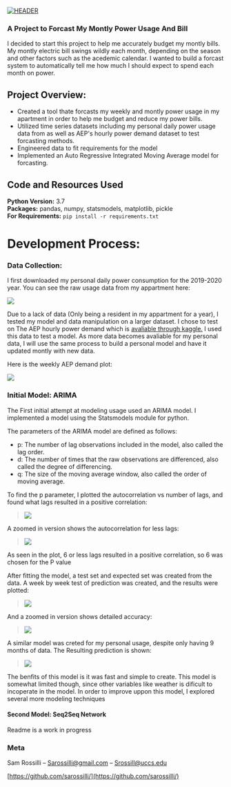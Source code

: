 [<img src="https://raw.githubusercontent.com/Sarossilli/Power-Usage-Prediction/master/img/readme_img/header.gif" alt="HEADER">]() 
### A Project to Forcast My Montly Power Usage And Bill

I decided to start this project to help me accurately budget my montly bills. My montly electric bill swings wildly each month, depending on the season and other factors such as the acedemic calendar. I wanted to build a forcast system to automatically tell me how much I should expect to spend each month on power.
## Project Overview:
- Created a tool thate forcasts my weekly and montly power usage in my apartment in order to help me budget and reduce my power bills.
- Utilized time series datasets including my personal daily power usage data from as well as AEP's hourly power demand dataset to test forcasting methods.
- Engineered data to fit requirements for the model
- Implemented an Auto Regressive Integrated Moving Average model for forcasting.

## Code and Resources Used 
**Python Version:** 3.7  
**Packages:** pandas, numpy, statsmodels, matplotlib, pickle  
**For Requirements:**  ```pip install -r requirements.txt```  

# Development Process:
### Data Collection:
I first downloaded my personal daily power consumption for the 2019-2020 year. You can see the raw usage data from my appartment here:

![](img/personal.png)

Due to a lack of data (Only being a resident in my appartment for a year), I tested my model and data manipulation on a larger dataset. I chose to test on The AEP hourly power demand which is
[avaliable through kaggle.](https://www.kaggle.com/robikscube/hourly-energy-consumption) 
I used this data to test a model. As more data becomes avaliable for my personal data, I will use the same process to build a personal model and have it updated montly with new data.

Here is the weekly AEP demand plot:

![](img/AEP.png)

### Initial Model: ARIMA

The First initial attempt at modeling usage used an ARIMA model. I implemented a model using the Statsmodels module for python.

The parameters of the ARIMA model are defined as follows:

- p: The number of lag observations included in the model, also called the lag order.
- d: The number of times that the raw observations are differenced, also called the degree of differencing.
- q: The size of the moving average window, also called the order of moving average.

To find the p parameter, I plotted the autocorrelation vs number of lags, and found what lags resulted in a positive correlation:

> ![](img/AEP-AC.png)

A zoomed in version shows the autocorrelation for less lags:
> ![](img/AEP-AC-ZOOM.png)

As seen in the plot, 6 or less lags resulted in a positive correlation, so 6 was chosen for the P value

After fitting the model, a test set and expected set was created from the data. A week by week test of prediction was created, and the results were plotted:
> ![](img/AEP-pred.png)

And a zoomed in version shows detailed accuracy:
> ![](img/AEP-pred-zoom.png)

A similar model was creted for my personal usage, despite only having 9 months of data.
The Resulting prediction is shown:

> ![](img/personal-pred.png)



The benfits of this model is it was fast and simple to create. This model is somewhat limited though, since other variables like weather is dificult to incoperate in the model. In order to improve uppon this model, I explored several more modeling techniques

#### Second Model: Seq2Seq Network
Readme is a work in progress

### Meta

Sam Rossilli – Sarossilli@gmail.com – Srossill@uccs.edu

[https://github.com/sarossilli/](https://github.com/sarossilli/)



